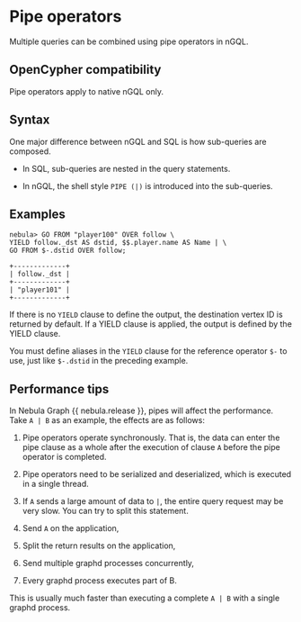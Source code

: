 # Pipe operators

Multiple queries can be combined using pipe operators in nGQL.

## OpenCypher compatibility

Pipe operators apply to native nGQL only.

## Syntax

One major difference between nGQL and SQL is how sub-queries are composed.

- In SQL, sub-queries are nested in the query statements.

- In nGQL, the shell style `PIPE (|)` is introduced into the sub-queries.

## Examples

```ngql
nebula> GO FROM "player100" OVER follow \
YIELD follow._dst AS dstid, $$.player.name AS Name | \
GO FROM $-.dstid OVER follow;

+-------------+
| follow._dst |
+-------------+
| "player101" |
+-------------+
```

If there is no `YIELD` clause to define the output, the destination vertex ID is returned by default. If a YIELD clause is applied, the output is defined by the YIELD clause.

You must define aliases in the `YIELD` clause for the reference operator `$-` to use, just like `$-.dstid` in the preceding example.

## Performance tips

In Nebula Graph {{ nebula.release }}, pipes will affect the performance. Take `A | B` as an example, the effects are as follows:

1. Pipe operators operate synchronously. That is, the data can enter the pipe clause as a whole after the execution of clause `A` before the pipe operator is completed.

2. Pipe operators need to be serialized and deserialized, which is executed in a single thread.

3. If `A` sends a large amount of data to `|`, the entire query request may be very slow. You can try to split this statement.

  1. Send `A` on the application,

  2. Split the return results on the application,

  3. Send multiple graphd processes concurrently,

  4. Every graphd process executes part of B.

  This is usually much faster than executing a complete `A | B` with a single graphd process.